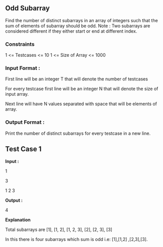 
## Odd Subarray

Find the number of distinct subarrays in an array of integers such that the sum of elements of subarray should be odd.
Note : Two subarrays are considered different if they either start or end at different index.

### Constraints

1 <= Testcases <= 10 1 <= Size of Array <= 1000

### Input Format :

First line will be an integer T that will denote the number of testcases

For every testcase first line will be an integer N that will denote the size of input array.

Next line will have N values separated with space that will be elements of array.


### Output Format :

Print the number of distinct subarrays for every testcase in a new line.

## Test Case 1

**Input :**

1

3

1 2 3

**Output :** 

4

**Explanation** 

Total subarrays are [1], [1, 2], [1, 2, 3], [2], [2, 3], [3]

In this there is four subarrays which sum is odd i.e: [1],[1,2] ,[2,3],[3].

